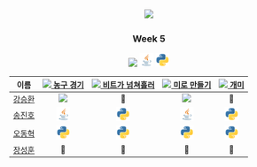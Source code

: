 <div align="center">
  <h3><img src="https://user-images.githubusercontent.com/46666296/133788774-1bba4108-db05-4d35-88ac-e355f29040a0.png"></h3>

  ### <center>**Week 5**</center>
  <!--CPP-->
  <img src="https://media.vlpt.us/images/seungju0000/post/0bb96d2c-93ff-4415-86ea-f6c71b40260b/img%20(1).png" height="25">
  <!--Java-->
  <img src="https://raw.githubusercontent.com/vscode-icons/vscode-icons/master/icons/file_type_jar.svg" height="25"/>
  <!--Python-->
  <img src="https://raw.githubusercontent.com/vscode-icons/vscode-icons/master/icons/file_type_python.svg" height="25"/>

  <!--문제를 풀었으면 위의 아이콘 중에 하나를 복사해서 붙여넣기-->
  <!--링크 삽입할 때 Forked Repo(개인 저장소)가 아닌 Remote Repo(원본 저장소) 주소를 붙여넣을 것-->
  <!--주소를 붙여넣는 방법 대신에 './파일명.cpp', './파일명.java', './파일명.py'처럼 링크를 연결해주는 방법이 더 편함-->
  |                    이름                    |[<img src="https://d2gd6pc034wcta.cloudfront.net/tier/4.svg" height="12"> 농구 경기](https://www.acmicpc.net/problem/1159)|[<img src="https://d2gd6pc034wcta.cloudfront.net/tier/6.svg" height="12"> 비트가 넘쳐흘러](https://www.acmicpc.net/problem/17419)|[<img src="https://d2gd6pc034wcta.cloudfront.net/tier/7.svg" height="12"> 미로 만들기](https://www.acmicpc.net/problem/1347)|[<img src="https://d2gd6pc034wcta.cloudfront.net/tier/7.svg" height="12"> 개미](https://www.acmicpc.net/problem/3048)|
  |:-----------------------------------------:|:---:|:---:|:---:|:---:|
  | [강승환](https://github.com/kangshwan)     | [<img src="https://media.vlpt.us/images/seungju0000/post/0bb96d2c-93ff-4415-86ea-f6c71b40260b/img%20(1).png" height="25">](./BOJ1159_kang.cpp) | 🧠 | [<img src="https://media.vlpt.us/images/seungju0000/post/0bb96d2c-93ff-4415-86ea-f6c71b40260b/img%20(1).png" height="25">](./BOJ1347_kang.cpp) | 🧠 |
  | [송진호](https://github.com/sth4881)       | [<img src="https://raw.githubusercontent.com/vscode-icons/vscode-icons/master/icons/file_type_jar.svg" height="25"/>](./BOJ1159_song.java) | [  <img src="https://raw.githubusercontent.com/vscode-icons/vscode-icons/master/icons/file_type_python.svg" height="25"/>](./BOJ17419_song.py) | [<img src="https://raw.githubusercontent.com/vscode-icons/vscode-icons/master/icons/file_type_jar.svg" height="25"/>](./BOJ1347_song.java) | [<img src="https://raw.githubusercontent.com/vscode-icons/vscode-icons/master/icons/file_type_python.svg" height="25"/>](./BOJ3048_song.py) |
  | [오동혁](https://github.com/97DongHyeokOH) | [  <img src="https://raw.githubusercontent.com/vscode-icons/vscode-icons/master/icons/file_type_python.svg" height="25"/>](./BOJ1159_oh.py) | [  <img src="https://raw.githubusercontent.com/vscode-icons/vscode-icons/master/icons/file_type_python.svg" height="25"/>](./BOJ17419_oh.py) | [  <img src="https://raw.githubusercontent.com/vscode-icons/vscode-icons/master/icons/file_type_python.svg" height="25"/>](./BOJ1347_oh.py) | [  <img src="https://raw.githubusercontent.com/vscode-icons/vscode-icons/master/icons/file_type_python.svg" height="25"/>](./BOJ3048_oh.py) |
  | [장성훈](https://github.com/jsh9611)       | 🧠 | 🧠 | 🧠 | 🧠 |
</div>
